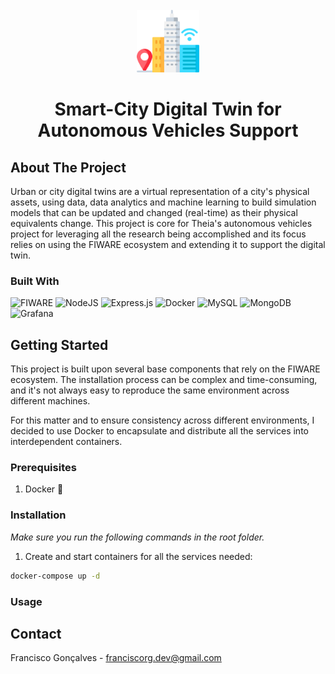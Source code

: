 <!-- PROJECT LOGO -->
<br />
<div align="center">
  <img src="resources/images/smart-city.png" alt="smart-city-logo" width="100" height="100">
  <h1 align="center">Smart-City Digital Twin for Autonomous Vehicles Support</h1>
</div>

<!-- ABOUT THE PROJECT -->

## About The Project

Urban or city digital twins are a virtual representation of a city's physical assets, using data, data analytics and machine learning to build simulation models that can be updated and changed (real-time) as their physical equivalents change. This project is core for Theia's autonomous vehicles project for leveraging all the research being accomplished and its focus relies on using the FIWARE ecosystem and extending it to support the digital twin.

### Built With

![FIWARE](https://img.shields.io/badge/-FIWARE-9cf?style=for-the-badge&logo=fiware&logoColor=white)
![NodeJS](https://img.shields.io/badge/node.js-6DA55F?style=for-the-badge&logo=node.js&logoColor=white)
![Express.js](https://img.shields.io/badge/express.js-%23404d59.svg?style=for-the-badge&logo=express&logoColor=%2361DAFB)
![Docker](https://img.shields.io/badge/docker-%230db7ed.svg?style=for-the-badge&logo=docker&logoColor=white)
![MySQL](https://img.shields.io/badge/mysql-%2300f.svg?style=for-the-badge&logo=mysql&logoColor=white)
![MongoDB](https://img.shields.io/badge/MongoDB-%234ea94b.svg?style=for-the-badge&logo=mongodb&logoColor=white)
![Grafana](https://img.shields.io/badge/grafana-%23F46800.svg?style=for-the-badge&logo=grafana&logoColor=white)

<!-- GETTING STARTED -->

## Getting Started

This project is built upon several base components that rely on the FIWARE ecosystem. The installation process can be complex and time-consuming, and it's not always easy to reproduce the same environment across different machines.

For this matter and to ensure consistency across different environments, I decided to use Docker to encapsulate and distribute all the services into interdependent containers.

### Prerequisites

1. Docker 🐳

### Installation

_Make sure you run the following commands in the root folder._

1. Create and start containers for all the services needed:

```sh
docker-compose up -d
```

### Usage

<!-- CONTACT -->

## Contact

Francisco Gonçalves - franciscorg.dev@gmail.com
